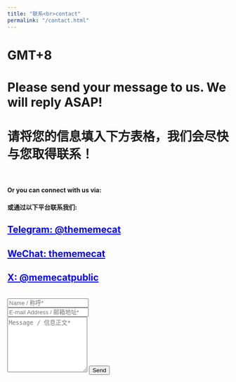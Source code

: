 ```yaml
---
title: "联系<br>contact"
permalink: "/contact.html"
---
```

<h1>GMT+8 <p id="time"></p> </h1>
<script type="text/javascript" src="/assets/js/timezone.js"></script>

<form action="https://formspree.io/f/xaygpakq" method="POST">    
<h1>Please send your message to us.
We will reply ASAP!</h1>
  <h1>请将您的信息填入下方表格，我们会尽快与您取得联系！</h1>
<br>
<h4>Or you can connect with us via:</h4>   
<h4>或通过以下平台联系我们:</h4> 
<style>
a {
  color: blue; /* 设置所有超链接的文本颜色为蓝色 */
}
</style>
  
<h2><a href="https://t.me/SolarisEco">Telegram: @thememecat</a></h2>
<h2><a href="https://thememecat.com/assets/images/wechat.jpg">WeChat: thememecat</a></h2>
<h2><a href="https://twitter.com/MeMeCatPublic">X: @memecatpublic</a></h2>
<br>    
<div class="form-group row">
<div class="col-md-6">
<input class="form-control" type="text" name="name" placeholder="Name / 称呼*" required>
</div>
<div class="col-md-6">
<input class="form-control" type="email" name="_replyto" placeholder="E-mail Address / 邮箱地址*" required>
</div>
</div>
<textarea rows="8" class="form-control mb-3" name="message" placeholder="Message / 信息正文*" required></textarea>    
<input class="btn btn-success" type="submit" value="Send">
</form>
